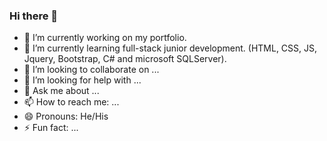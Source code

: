### Hi there 👋

- 🔭 I’m currently working on my portfolio.
- 🌱 I’m currently learning full-stack junior development. (HTML, CSS, JS, Jquery, Bootstrap, C# and microsoft SQLServer).
- 👯 I’m looking to collaborate on ...
- 🤔 I’m looking for help with ...
- 💬 Ask me about ...
- 📫 How to reach me: ...
- 😄 Pronouns: He/His
- ⚡ Fun fact: ...

